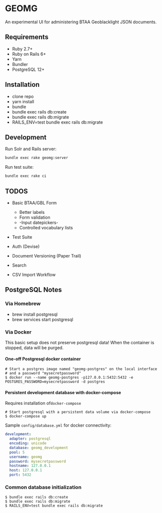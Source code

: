 # GEOMG

An experimental UI for administering BTAA Geoblacklight JSON documents.

## Requirements

* Ruby 2.7+
* Ruby on Rails 6+
* Yarn
* Bundler
* PostgreSQL 12+

## Installation

* clone repo
* yarn install
* bundle
* bundle exec rails db:create
* bundle exec rails db:migrate
* RAILS_ENV=test bundle exec rails db:migrate

## Development

Run Solr and Rails server:

```bash
bundle exec rake geomg:server
```

Run test suite:

```bash
bundle exec rake ci
```

## TODOS

* Basic BTAA/GBL Form
  - Better labels
  - Form validation
  - -Input datepickers-
  - Controlled vocabulary lists

* Test Suite
* Auth (Devise)
* Document Versioning (Paper Trail)
* Search
* CSV Import Workflow

## PostgreSQL Notes

### Via Homebrew
* brew install postgresql
* brew services start postgresql

### Via Docker
This basic setup does not preserve postgresql data! When the container is stopped, data will be purged.

#### One-off Postgresql docker container
```
# Start a postgres image named "geomg-postgres" on the local interface
# and a password "mysecretpassword"
$ docker run --name geomg-postgres -p127.0.0.1:5432:5432 -e POSTGRES_PASSWORD=mysecretpassword -d postgres
```

#### Persistent development database with docker-compose
Requires installation of`docker-compose`

```
# Start postgresql with a persistent data volume via docker-compose
$ docker-compose up
```
Sample `config/database.yml` for docker connectivity:
```yaml
development:
  adapter: postgresql
  encoding: unicode
  database: geomg_development
  pool: 5
  username: geomg
  password: mysecretpassword
  hostname: 127.0.0.1
  host: 127.0.0.1
  port: 5432
```

### Common database initialization

```
$ bundle exec rails db:create
$ bundle exec rails db:migrate
$ RAILS_ENV=test bundle exec rails db:migrate
```

